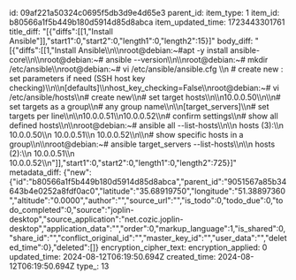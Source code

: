 id: 09af221a50324c0695f5db3d9e4d65e3
parent_id: 
item_type: 1
item_id: b80566a1f5b449b180d5914d85d8abca
item_updated_time: 1723443301761
title_diff: "[{\"diffs\":[[1,\"Install Ansible\"]],\"start1\":0,\"start2\":0,\"length1\":0,\"length2\":15}]"
body_diff: "[{\"diffs\":[[1,\"Install Ansible\\\n\\\nroot@debian:~#apt -y install ansible-core\\\n\\\nroot@debian:~# ansible --version\\\n\\\nroot@debian:~# mkdir /etc/ansible\\\nroot@debian:~# vi /etc/ansible/ansible.cfg \\\n # create new : set parameters if need (SSH host key checking)\\\n\\\n[defaults]\\\nhost_key_checking=False\\\nroot@debian:~# vi /etc/ansible/hosts\\\n# create new\\\n# set target hosts\\\n\\\n10.0.0.50\\\n\\\n# set targets as a group\\\n# any group name\\\n\\\n[target_servers]\\\n# set targets per line\\\n\\\n10.0.0.51\\\n10.0.0.52\\\n# confirm settings\\\n# show all defined hosts\\\n\\\nroot@debian:~# ansible all --list-hosts\\\n\\\n  hosts (3):\\\n    10.0.0.50\\\n    10.0.0.51\\\n    10.0.0.52\\\n\\\n# show specific hosts in a group\\\n\\\nroot@debian:~# ansible target_servers --list-hosts\\\n\\\n  hosts (2):\\\n    10.0.0.51\\\n    10.0.0.52\\\n\"]],\"start1\":0,\"start2\":0,\"length1\":0,\"length2\":725}]"
metadata_diff: {"new":{"id":"b80566a1f5b449b180d5914d85d8abca","parent_id":"9051567a85b34643b4e0252a8fdf0ac0","latitude":"35.68919750","longitude":"51.38897360","altitude":"0.0000","author":"","source_url":"","is_todo":0,"todo_due":0,"todo_completed":0,"source":"joplin-desktop","source_application":"net.cozic.joplin-desktop","application_data":"","order":0,"markup_language":1,"is_shared":0,"share_id":"","conflict_original_id":"","master_key_id":"","user_data":"","deleted_time":0},"deleted":[]}
encryption_cipher_text: 
encryption_applied: 0
updated_time: 2024-08-12T06:19:50.694Z
created_time: 2024-08-12T06:19:50.694Z
type_: 13